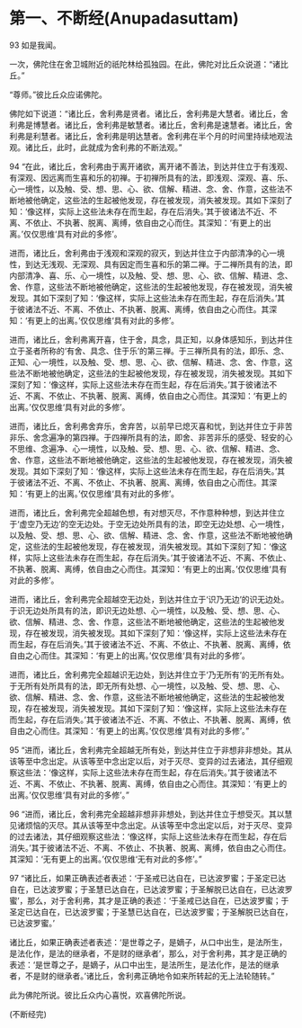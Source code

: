 # 第一、不断经(Anupadasuttam)

93 如是我闻。

一次，佛陀住在舍卫城附近的祇陀林给孤独园。在此，佛陀对比丘众说道：“诸比丘。”

“尊师。”彼比丘众应诺佛陀。

佛陀如下说道：“诸比丘，舍利弗是贤者。诸比丘，舍利弗是大慧者。诸比丘，舍利弗是博慧者。诸比丘，舍利弗是敏慧者。诸比丘，舍利弗是速慧者。诸比丘，舍利弗是利慧者。诸比丘，舍利弗是明达慧者。舍利弗在半个月的时间里持续地观法观。诸比丘，此时，此就成为舍利弗的不断法观。”

94 “在此，诸比丘，舍利弗由于离开诸欲，离开诸不善法，到达并住立于有浅观、有深观、因远离而生喜和乐的初禅。于初禅所具有的法，即浅观、深观、喜、乐、心一境性，以及触、受、想、思、心、欲、信解、精进、念、舍、作意，这些法不断地被他确定，这些法的生起被他发现，存在被发现，消失被发现。其如下深刻了知：‘像这样，实际上这些法未存在而生起，存在后消失。’其于彼诸法不近、不离、不依止、不执著、脱离、离缚，依自由之心而住。其深知：‘有更上的出离。’仅仅思维‘具有对此的多修’。

进而，诸比丘，舍利弗由于浅观和深观的寂灭，到达并住立于内部清净的心一境性，到达无浅观、无深观、具有因定而生喜和乐的第二禅。于二禅所具有的法，即内部清净、喜、乐、心一境性，以及触、受、想、思、心、欲、信解、精进、念、舍、作意，这些法不断地被他确定，这些法的生起被他发现，存在被发现，消失被发现。其如下深刻了知：‘像这样，实际上这些法未存在而生起，存在后消失。’其于彼诸法不近、不离、不依止、不执著、脱离、离缚，依自由之心而住。其深知：‘有更上的出离。’仅仅思维‘具有对此的多修’。

进而，诸比丘，舍利弗离开喜，住于舍，具念，具正知，以身体感知乐，到达并住立于圣者所称的‘有舍、具念、住于乐’的第三禅。于三禅所具有的法，即乐、念、正知、心一境性，以及触、受、想、思、心、欲、信解、精进、念、舍、作意，这些法不断地被他确定，这些法的生起被他发现，存在被发现，消失被发现。其如下深刻了知：‘像这样，实际上这些法未存在而生起，存在后消失。’其于彼诸法不近、不离、不依止、不执著、脱离、离缚，依自由之心而住。其深知：‘有更上的出离。’仅仅思维‘具有对此的多修’。

进而，诸比丘，舍利弗舍弃乐，舍弃苦，以前早已熄灭喜和忧，到达并住立于非苦非乐、舍念遍净的第四禅。于四禅所具有的法，即舍、非苦非乐的感受、轻安的心不思维、念遍净、心一境性，以及触、受、想、思、心、欲、信解、精进、念、舍、作意，这些法不断地被他确定，这些法的生起被他发现，存在被发现，消失被发现。其如下深刻了知：‘像这样，实际上这些法未存在而生起，存在后消失。’其于彼诸法不近、不离、不依止、不执著、脱离、离缚，依自由之心而住。其深知：‘有更上的出离。’仅仅思维‘具有对此的多修’。

进而，诸比丘，舍利弗完全超越色想，有对想灭尽，不作意种种想，到达并住立于‘虚空乃无边’的空无边处。于空无边处所具有的法，即空无边处想、心一境性，以及触、受、想、思、心、欲、信解、精进、念、舍、作意，这些法不断地被他确定，这些法的生起被他发现，存在被发现，消失被发现。其如下深刻了知：‘像这样，实际上这些法未存在而生起，存在后消失。’其于彼诸法不近、不离、不依止、不执著、脱离、离缚，依自由之心而住。其深知：‘有更上的出离。’仅仅思维‘具有对此的多修’。

进而，诸比丘，舍利弗完全超越空无边处，到达并住立于‘识乃无边’的识无边处。于识无边处所具有的法，即识无边处想、心一境性，以及触、受、想、思、心、欲、信解、精进、念、舍、作意，这些法不断地被他确定，这些法的生起被他发现，存在被发现，消失被发现。其如下深刻了知：‘像这样，实际上这些法未存在而生起，存在后消失。’其于彼诸法不近、不离、不依止、不执著、脱离、离缚，依自由之心而住。其深知：‘有更上的出离。’仅仅思维‘具有对此的多修’。

进而，诸比丘，舍利弗完全超越识无边处，到达并住立于‘乃无所有’的无所有处。于无所有处所具有的法，即无所有处想、心一境性，以及触、受、想、思、心、欲、信解、精进、念、舍、作意，这些法不断地被他确定，这些法的生起被他发现，存在被发现，消失被发现。其如下深刻了知：‘像这样，实际上这些法未存在而生起，存在后消失。’其于彼诸法不近、不离、不依止、不执著、脱离、离缚，依自由之心而住。其深知：‘有更上的出离。’仅仅思维‘具有对此的多修’。”

95 “进而，诸比丘，舍利弗完全超越无所有处，到达并住立于非想非非想处。其从该等至中念出定。从该等至中念出定以后，对于灭尽、变异的过去诸法，其仔细观察这些法：‘像这样，实际上这些法未存在而生起，存在后消失。’其于彼诸法不近、不离、不依止、不执著、脱离、离缚，依自由之心而住。其深知：‘有更上的出离。’仅仅思维‘具有对此的多修’。”

96 “进而，诸比丘，舍利弗完全超越非想非非想处，到达并住立于想受灭。其以慧见诸烦恼的灭尽。其从该等至中念出定。从该等至中念出定以后，对于灭尽、变异的过去诸法，其仔细观察这些法：‘像这样，实际上这些法未存在而生起，存在后消失。’其于彼诸法不近、不离、不依止、不执著、脱离、离缚，依自由之心而住。其深知：‘无有更上的出离。’仅仅思维‘无有对此的多修’。”

97 “诸比丘，如果正确表述者表述：‘于圣戒已达自在，已达波罗蜜；于圣定已达自在，已达波罗蜜；于圣慧已达自在，已达波罗蜜；于圣解脱已达自在，已达波罗蜜’，那么，对于舍利弗，其才是正确的表述：‘于圣戒已达自在，已达波罗蜜；于圣定已达自在，已达波罗蜜；于圣慧已达自在，已达波罗蜜；于圣解脱已达自在，已达波罗蜜。’

诸比丘，如果正确表述者表述：‘是世尊之子，是嫡子，从口中出生，是法所生，是法化作，是法的继承者，不是财的继承者’，那么，对于舍利弗，其才是正确的表述：‘是世尊之子，是嫡子，从口中出生，是法所生，是法化作，是法的继承者，不是财的继承者。’诸比丘，舍利弗正确地令如来所转起的无上法轮随转。”

此为佛陀所说。彼比丘众内心喜悦，欢喜佛陀所说。

(不断经完)
